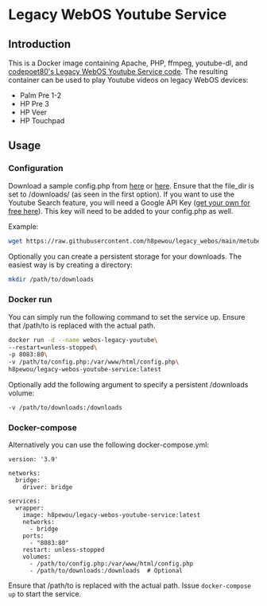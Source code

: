# Legacy WebOS Youtube Service

## Introduction
This is a Docker image containing Apache, PHP, ffmpeg, youtube-dl, and [codepoet80's Legacy WebOS Youtube Service code](https://github.com/codepoet80/metube-php-servicewrapper). The resulting container can be used to play Youtube videos on legacy WebOS devices:

 - Palm Pre 1-2
 - HP Pre 3
 - HP Veer
 - HP Touchpad

## Usage

### Configuration

Download a sample config.php from [here](https://raw.githubusercontent.com/h8pewou/legacy_webos/main/metube-webos-config.php) or [here](https://raw.githubusercontent.com/codepoet80/metube-php-servicewrapper/main/config-sample.php). Ensure that the file_dir is set to /downloads/ (as seen in the first option). If you want to use the Youtube Search feature, you will need a Google API Key ([get your own for free here](https://developers.google.com/youtube/v3/getting-started)). This key will need to be added to your config.php as well.

Example:
```bash
wget https://raw.githubusercontent.com/h8pewou/legacy_webos/main/metube-webos-config.php
```

Optionally you can create a persistent storage for your downloads. The easiest way is by creating a directory:

```bash
mkdir /path/to/downloads
```

### Docker run

You can simply run the following command to set the service up. Ensure that /path/to is replaced with the actual path.

```bash
docker run -d --name webos-legacy-youtube\
--restart=unless-stopped\
-p 8083:80\
-v /path/to/config.php:/var/www/html/config.php\
h8pewou/legacy-webos-youtube-service:latest
```

Optionally add the following argument to specify a persistent /downloads volume:
```
-v /path/to/downloads:/downloads
```

### Docker-compose

Alternatively you can use the following docker-compose.yml:

```
version: '3.9'

networks:
  bridge:
    driver: bridge

services:
  wrapper:
    image: h8pewou/legacy-webos-youtube-service:latest
    networks:
      - bridge
    ports:
      - "8083:80"
    restart: unless-stopped
    volumes:
      - /path/to/config.php:/var/www/html/config.php
      - /path/to/downloads:/downloads  # Optional
```

Ensure that /path/to is replaced with the actual path. Issue ```docker-compose up``` to start the service.

